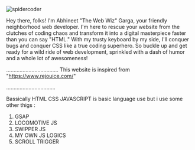 
![spidercoder](https://github.com/AbhineetGarga/Animation/assets/156705317/c6d853d8-0ab1-4ad5-a5e7-ce9c6e2a6d2a)


Hey there, folks! I'm Abhineet "The Web Wiz" Garga, your friendly neighborhood web developer. I'm here to rescue your website from the clutches of coding chaos and transform it into a digital masterpiece faster than you can say "HTML." With my trusty keyboard by my side, I'll conquer bugs and conquer CSS like a true coding superhero. So buckle up and get ready for a wild ride of web development, sprinkled with a dash of humor and a whole lot of awesomeness!



...................................
This website is inspired from "https://www.rejouice.com/"

.................................

Bassically HTML CSS JAVASCRIPT is basic language use but i use some other thigs :
1) GSAP
2) LOCOMOTIVE JS
3) SWIPPER JS
4) MY OWN JS LOGICS
5) SCROLL TRIGGER
